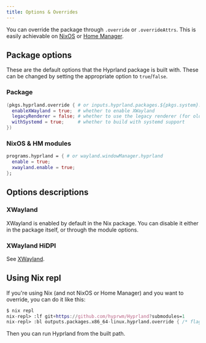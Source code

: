 ```yaml
---
title: Options & Overrides
---
```


You can override the package through `.override` or `.overrideAttrs`. This is
easily achievable on [NixOS](../Hyprland-on-NixOS) or
[Home Manager](../Hyprland-on-Home-Manager).

## Package options

These are the default options that the Hyprland package is built with. These can
be changed by setting the appropriate option to `true`/`false`.

### Package

```nix
(pkgs.hyprland.override { # or inputs.hyprland.packages.${pkgs.system}.hyprland
  enableXWayland = true;  # whether to enable XWayland
  legacyRenderer = false; # whether to use the legacy renderer (for old GPUs)
  withSystemd = true;     # whether to build with systemd support
})
```

### NixOS & HM modules

```nix
programs.hyprland = { # or wayland.windowManager.hyprland
  enable = true;
  xwayland.enable = true;
};
```

## Options descriptions

### XWayland

XWayland is enabled by default in the Nix package. You can disable it either in
the package itself, or through the module options.

### XWayland HiDPI

See [XWayland](../../Configuring/XWayland).

## Using Nix repl

If you're using Nix (and not NixOS or Home Manager) and you want to override,
you can do it like this:

```nix
$ nix repl
nix-repl> :lf git+https://github.com/hyprwm/Hyprland?submodules=1
nix-repl> :bl outputs.packages.x86_64-linux.hyprland.override { /* flag here */ }
```

Then you can run Hyprland from the built path.
